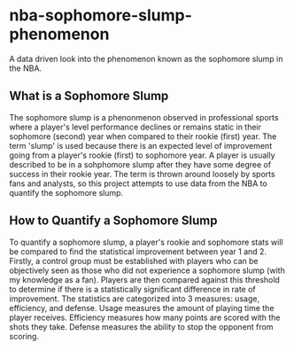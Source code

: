 # nba-sophomore-slump-phenomenon
A data driven look into the phenomenon known as the sophomore slump in the NBA. 

## What is a Sophomore Slump
The sophomore slump is a phenonmenon observed in professional sports where a player's level performance declines or remains static in their sophomore (second) year when compared to their rookie (first) year. The term 'slump' is used because there is an expected level of improvement going from a player's rookie (first) to sophomore year. A player is usually described to be in a sohphomore slump after they have some degree of success in their rookie year. The term is thrown around loosely by sports fans and analysts, so this project attempts to use data from the NBA to quantify the sophomore slump. 

## How to Quantify a Sophomore Slump
To quantify a sophomore slump, a player's rookie and sophomore stats will be compared to find the statistical improvement between year 1 and 2. Firstly, a control group must be established with players who can be objectively seen as those who did not experience a sophomore slump (with my knowledge as a fan). Players are then compared against this threshold to determine if there is a statistically significant difference in rate of improvement. The statistics are categorized into 3 measures: usage, efficiency, and defense. Usage measures the amount of playing time the player receives. Efficiency measures how many points are scored with the shots they take. Defense measures the ability to stop the opponent from scoring. 

